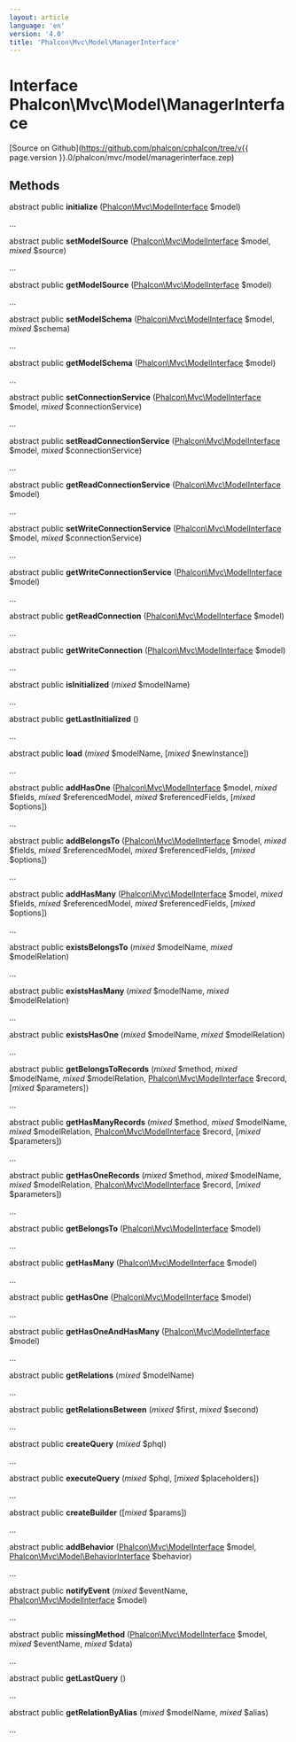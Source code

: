 ```yaml
---
layout: article
language: 'en'
version: '4.0'
title: 'Phalcon\Mvc\Model\ManagerInterface'
---
```

# Interface **Phalcon\Mvc\Model\ManagerInterface**

[Source on Github](https://github.com/phalcon/cphalcon/tree/v{{ page.version }}.0/phalcon/mvc/model/managerinterface.zep)

## Methods
abstract public  **initialize** ([Phalcon\Mvc\ModelInterface](Phalcon_Mvc_ModelInterface) $model)

...


abstract public  **setModelSource** ([Phalcon\Mvc\ModelInterface](Phalcon_Mvc_ModelInterface) $model, *mixed* $source)

...


abstract public  **getModelSource** ([Phalcon\Mvc\ModelInterface](Phalcon_Mvc_ModelInterface) $model)

...


abstract public  **setModelSchema** ([Phalcon\Mvc\ModelInterface](Phalcon_Mvc_ModelInterface) $model, *mixed* $schema)

...


abstract public  **getModelSchema** ([Phalcon\Mvc\ModelInterface](Phalcon_Mvc_ModelInterface) $model)

...


abstract public  **setConnectionService** ([Phalcon\Mvc\ModelInterface](Phalcon_Mvc_ModelInterface) $model, *mixed* $connectionService)

...


abstract public  **setReadConnectionService** ([Phalcon\Mvc\ModelInterface](Phalcon_Mvc_ModelInterface) $model, *mixed* $connectionService)

...


abstract public  **getReadConnectionService** ([Phalcon\Mvc\ModelInterface](Phalcon_Mvc_ModelInterface) $model)

...


abstract public  **setWriteConnectionService** ([Phalcon\Mvc\ModelInterface](Phalcon_Mvc_ModelInterface) $model, *mixed* $connectionService)

...


abstract public  **getWriteConnectionService** ([Phalcon\Mvc\ModelInterface](Phalcon_Mvc_ModelInterface) $model)

...


abstract public  **getReadConnection** ([Phalcon\Mvc\ModelInterface](Phalcon_Mvc_ModelInterface) $model)

...


abstract public  **getWriteConnection** ([Phalcon\Mvc\ModelInterface](Phalcon_Mvc_ModelInterface) $model)

...


abstract public  **isInitialized** (*mixed* $modelName)

...


abstract public  **getLastInitialized** ()

...


abstract public  **load** (*mixed* $modelName, [*mixed* $newInstance])

...


abstract public  **addHasOne** ([Phalcon\Mvc\ModelInterface](Phalcon_Mvc_ModelInterface) $model, *mixed* $fields, *mixed* $referencedModel, *mixed* $referencedFields, [*mixed* $options])

...


abstract public  **addBelongsTo** ([Phalcon\Mvc\ModelInterface](Phalcon_Mvc_ModelInterface) $model, *mixed* $fields, *mixed* $referencedModel, *mixed* $referencedFields, [*mixed* $options])

...


abstract public  **addHasMany** ([Phalcon\Mvc\ModelInterface](Phalcon_Mvc_ModelInterface) $model, *mixed* $fields, *mixed* $referencedModel, *mixed* $referencedFields, [*mixed* $options])

...


abstract public  **existsBelongsTo** (*mixed* $modelName, *mixed* $modelRelation)

...


abstract public  **existsHasMany** (*mixed* $modelName, *mixed* $modelRelation)

...


abstract public  **existsHasOne** (*mixed* $modelName, *mixed* $modelRelation)

...


abstract public  **getBelongsToRecords** (*mixed* $method, *mixed* $modelName, *mixed* $modelRelation, [Phalcon\Mvc\ModelInterface](Phalcon_Mvc_ModelInterface) $record, [*mixed* $parameters])

...


abstract public  **getHasManyRecords** (*mixed* $method, *mixed* $modelName, *mixed* $modelRelation, [Phalcon\Mvc\ModelInterface](Phalcon_Mvc_ModelInterface) $record, [*mixed* $parameters])

...


abstract public  **getHasOneRecords** (*mixed* $method, *mixed* $modelName, *mixed* $modelRelation, [Phalcon\Mvc\ModelInterface](Phalcon_Mvc_ModelInterface) $record, [*mixed* $parameters])

...


abstract public  **getBelongsTo** ([Phalcon\Mvc\ModelInterface](Phalcon_Mvc_ModelInterface) $model)

...


abstract public  **getHasMany** ([Phalcon\Mvc\ModelInterface](Phalcon_Mvc_ModelInterface) $model)

...


abstract public  **getHasOne** ([Phalcon\Mvc\ModelInterface](Phalcon_Mvc_ModelInterface) $model)

...


abstract public  **getHasOneAndHasMany** ([Phalcon\Mvc\ModelInterface](Phalcon_Mvc_ModelInterface) $model)

...


abstract public  **getRelations** (*mixed* $modelName)

...


abstract public  **getRelationsBetween** (*mixed* $first, *mixed* $second)

...


abstract public  **createQuery** (*mixed* $phql)

...


abstract public  **executeQuery** (*mixed* $phql, [*mixed* $placeholders])

...


abstract public  **createBuilder** ([*mixed* $params])

...


abstract public  **addBehavior** ([Phalcon\Mvc\ModelInterface](Phalcon_Mvc_ModelInterface) $model, [Phalcon\Mvc\Model\BehaviorInterface](Phalcon_Mvc_Model_BehaviorInterface) $behavior)

...


abstract public  **notifyEvent** (*mixed* $eventName, [Phalcon\Mvc\ModelInterface](Phalcon_Mvc_ModelInterface) $model)

...


abstract public  **missingMethod** ([Phalcon\Mvc\ModelInterface](Phalcon_Mvc_ModelInterface) $model, *mixed* $eventName, *mixed* $data)

...


abstract public  **getLastQuery** ()

...


abstract public  **getRelationByAlias** (*mixed* $modelName, *mixed* $alias)

...


